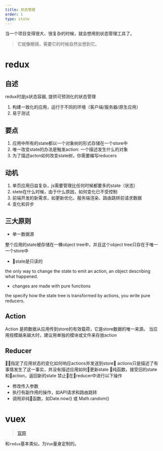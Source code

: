 ```yaml
---
title: 状态管理
order: 1
type: state
---
```


当一个项目变得很大、很复杂的时候，就会想用到状态管理工具了。
> 它就像眼镜，需要它的时候自然会想到它。

# redux

## 自述

redux时是js状态容器, 提供可预测化的状态管理

1. 构建一致化的应用，运行于不同的环境（客户端/服务器/原生应用）
1. 易于测试

## 要点

1. 应用中所有的state都以一个对象树的形式存储在一个store中
1. 唯一改变state的办法是触发action: 一个描述发生什么的对象
1. 为了描述acton如何改变state树，你需要编写reducers

## 动机

1. 单页应用日益复杂，js需要管理比任何时候都要多的state（状态）
1. stete在什么时候，由于什么原因，如何变化已不受控制
1. 前端开发的新需求，如更新优化、服务端渲染、路由跳转前请求数据
1. 变化和异步

## 三大原则

- 单一数据源

整个应用的state被存储在一棵object tree中，并且这个object tree只存在于唯一一个store中

- state是只读的

the only way to change the state to emit an action, an object describing what happened.

- changes are made with pure functions

the specify how the state tree is transformed by actions, you write pure reducers.

## Action

Action 是把数据从应用传到store的有效载荷，它是store数据的唯一来源。
当应用规模越来越大时，建议用单独的模块或文件来存放action

## Reducer

指定了应用状态的变化如何响应actions并发送到store
actions只是描述了有事情发生了这一事实，并没有描述应用如何更新state
纯函数，接受旧的state和action，返回新的state
禁止在reducer中进行以下操作
  - 修改传入参数
  - 执行有副作用的操作，如API请求和路由跳转
  - 调用非纯函数，如Date.now() 或 Math.random()

# vuex

>[官网](https://vuex.vuejs.org/zh/guide/)

和`redux`基本类似，为`Vue`量身定制的。